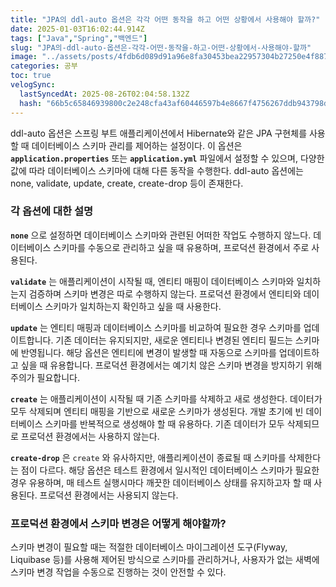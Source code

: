 ```yaml
---
title: "JPA의 ddl-auto 옵션은 각각 어떤 동작을 하고 어떤 상황에서 사용해야 할까?"
date: 2025-01-03T16:02:44.914Z
tags: ["Java","Spring","백엔드"]
slug: "JPA의-ddl-auto-옵션은-각각-어떤-동작을-하고-어떤-상황에서-사용해야-할까"
image: "../assets/posts/4fdb6d089d91a96e8fa30453bea22957304b27250e4f8877e0155124d1cb6b69.png"
categories: 공부
toc: true
velogSync:
  lastSyncedAt: 2025-08-26T02:04:58.132Z
  hash: "66b5c65846939800c2e248cfa43af60446597b4e8667f4756267ddb943798d09"
---
```


ddl-auto 옵션은 스프링 부트 애플리케이션에서 Hibernate와 같은 JPA 구현체를 사용할 때 데이터베이스 스키마 관리를 제어하는 설정이다. 이 옵션은 **`application.properties`** 또는 **`application.yml`** 파일에서 설정할 수 있으며, 다양한 값에 따라 데이터베이스 스키마에 대해 다른 동작을 수행한다. ddl-auto 옵션에는 none, validate, update, create, create-drop 등이 존재한다.

### 각 옵션에 대한 설명

**`none`** 으로 설정하면 데이터베이스 스키마와 관련된 어떠한 작업도 수행하지 않느다. 데이터베이스 스키마를 수동으로 관리하고 싶을 때 유용하며, 프로덕션 환경에서 주로 사용된다.

**`validate`** 는 애플리케이션이 시작될 때, 엔티티 매핑이 데이터베이스 스키마와 일치하는지 검증하며 스키마 변경은 따로 수행하지 않는다. 프로덕션 환경에서 엔티티와 데이터베이스 스키마가 일치하는지 확인하고 싶을 때 사용한다.

**`update`** 는 엔티티 매핑과 데이터베이스 스키마를 비교하여 필요한 경우 스키마를 업데이트합니다. 기존 데이터는 유지되지만, 새로운 엔티티나 변경된 엔티티 필드는 스키마에 반영됩니다. 해당 옵션은 엔티티에 변경이 발생할 때 자동으로 스키마를 업데이트하고 싶을 때 유용합니다. 프로덕션 환경에서는 예기치 않은 스키마 변경을 방지하기 위해 주의가 필요합니다.

**`create`** 는 애플리케이션이 시작될 때 기존 스키마를 삭제하고 새로 생성한다. 데이터가 모두 삭제되며 엔티티 매핑을 기반으로 새로운 스키마가 생성된다. 개발 초기에 빈 데이터베이스 스키마를 반복적으로 생성해야 할 때 유용하다. 기존 데이터가 모두 삭제되므로 프로덕션 환경에서는 사용하지 않는다.

**`create-drop`** 은 `create` 와 유사하지만, 애플리케이션이 종료될 때 스키마를 삭제한다는 점이 다르다. 해당 옵션은 테스트 환경에서 일시적인 데이터베이스 스키마가 필요한 경우 유용하며, 매 테스트 실행시마다 깨끗한 데이터베이스 상태를 유지하고자 할 때 사용된다. 프로덕션 환경에서는 사용되지 않는다.

### 프로덕션 환경에서 스키마 변경은 어떻게 해야할까?
스키마 변경이 필요할 때는 적절한 데이터베이스 마이그레이션 도구(Flyway, Liquibase 등)를 사용해 제어된 방식으로 스키마를 관리하거나, 사용자가 없는 새벽에 스키마 변경 작업을 수동으로 진행하는 것이 안전할 수 있다.